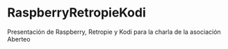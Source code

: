 # RaspberryRetropieKodi
Presentación de Raspberry, Retropie y Kodi para la charla de la asociación Aberteo
